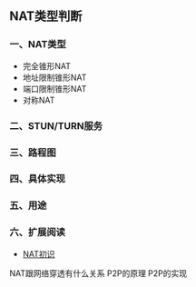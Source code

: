 ## NAT类型判断

### 一、NAT类型
* 完全锥形NAT
* 地址限制锥形NAT
* 端口限制锥形NAT
* 对称NAT

### 二、STUN/TURN服务



### 三、路程图



### 四、具体实现



### 五、用途


### 六、扩展阅读

* [NAT初识](NAT初识.md)

NAT跟网络穿透有什么关系
P2P的原理
P2P的实现